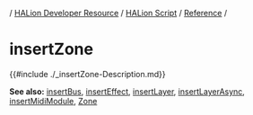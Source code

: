 / [HALion Developer Resource](../../HALion-Developer-Resource.md) / [HALion Script](./HALion-Script.md) / [Reference](./Reference.md) /

# insertZone

{{#include ./_insertZone-Description.md}}

**See also:** [insertBus](./insertBus.md), [insertEffect](./insertEffect.md), [insertLayer](./insertLayer.md), [insertLayerAsync](./insertLayerAsync.md), [insertMidiModule](./insertMidiModule.md), [Zone](./Zone.md)